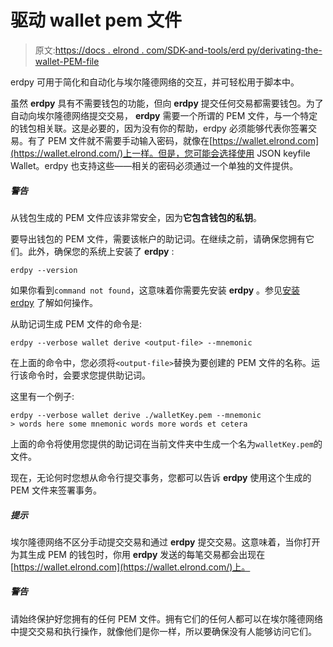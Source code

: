 # 驱动 wallet pem 文件

> 原文:[https://docs . elrond . com/SDK-and-tools/erd py/derivating-the-wallet-PEM-file](https://docs.elrond.com/sdk-and-tools/erdpy/deriving-the-wallet-pem-file)

 erdpy 可用于简化和自动化与埃尔隆德网络的交互，并可轻松用于脚本中。

虽然 **erdpy** 具有不需要钱包的功能，但向 **erdpy** 提交任何交易都需要钱包。为了自动向埃尔隆德网络提交交易， **erdpy** 需要一个所谓的 PEM 文件，与一个特定的钱包相关联。这是必要的，因为没有你的帮助，erdpy 必须能够代表你签署交易。有了 PEM 文件就不需要手动输入密码，就像在[https://wallet.elrond.com](https://wallet.elrond.com/)上一样。但是，您可能会选择使用 JSON keyfile Wallet。erdpy 也支持这些——相关的密码必须通过一个单独的文件提供。

##### 警告

从钱包生成的 PEM 文件应该非常安全，因为**它包含钱包的私钥**。

要导出钱包的 PEM 文件，需要该帐户的助记词。在继续之前，请确保您拥有它们。此外，确保您的系统上安装了 **erdpy** :

```
erdpy --version 
```

如果你看到`command not found`，这意味着你需要先安装 **erdpy** 。参见[安装 erdpy](/sdk-and-tools/erdpy/installing-erdpy) 了解如何操作。

从助记词生成 PEM 文件的命令是:

```
erdpy --verbose wallet derive <output-file> --mnemonic 
```

在上面的命令中，您必须将`<output-file>`替换为要创建的 PEM 文件的名称。运行该命令时，会要求您提供助记词。

这里有一个例子:

```
erdpy --verbose wallet derive ./walletKey.pem --mnemonic
> words here some mnemonic words more words et cetera 
```

上面的命令将使用您提供的助记词在当前文件夹中生成一个名为`walletKey.pem`的文件。

现在，无论何时您想从命令行提交事务，您都可以告诉 **erdpy** 使用这个生成的 PEM 文件来签署事务。

##### 提示

埃尔隆德网络不区分手动提交交易和通过 **erdpy** 提交交易。这意味着，当你打开为其生成 PEM 的钱包时，你用 **erdpy** 发送的每笔交易都会出现在[https://wallet.elrond.com](https://wallet.elrond.com/)上。

##### 警告

请始终保护好您拥有的任何 PEM 文件。拥有它们的任何人都可以在埃尔隆德网络中提交交易和执行操作，就像他们是你一样，所以要确保没有人能够访问它们。